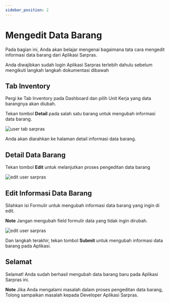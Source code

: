 ```yaml
---
sidebar_position: 2
---
```


# Mengedit Data Barang

Pada bagian ini, Anda akan belajar mengenai bagaimana tata cara mengedit informasi data barang dari Aplikasi Sarpras.

Anda diwajibkan sudah login Aplikasi Sarpras terlebih dahulu sebelum mengikuti langkah langkah dokumentasi dibawah

## Tab Inventory

Pergi ke Tab Inventory pada Dashboard dan pilih Unit Kerja yang data barangnya akan diubah.

Tekan tombol **Detail** pada salah satu barang untuk mengubah informasi data barang.

![user tab sarpras](/img/workspace.png)

Anda akan diarahkan ke halaman detail informasi data barang.

## Detail Data Barang

Tekan tombol **Edit** untuk melanjutkan proses pengeditan data barang

![edit user sarpras](/img/item-detail.png)

## Edit Informasi Data Barang

Silahkan isi Formulir untuk mengubah informasi data barang yang ingin di edit.

**Note** Jangan mengubah field formulir data yang tidak ingin dirubah.

![edit user sarpras](/img/item-edit.png)

Dan langkah terakhir, tekan tombol **Submit** untuk mengubah informasi data barang pada Aplikasi.

## Selamat

Selamat! Anda sudah berhasil mengubah data barang baru pada Aplikasi Sarpras ini.

**Note** Jika Anda mengalami masalah dalam proses pengeditan data barang, Tolong sampaikan masalah kepada Developer Aplikasi Sarpras.
